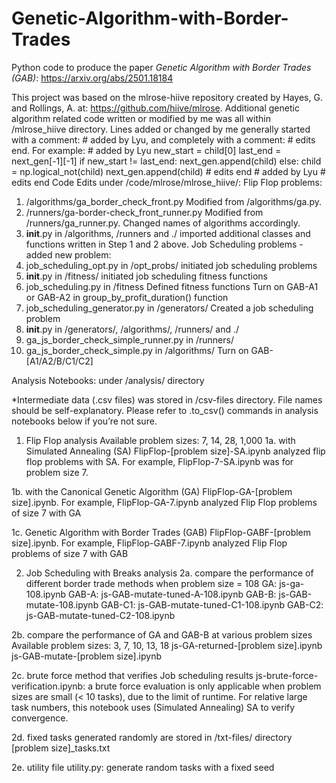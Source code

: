 # Genetic-Algorithm-with-Border-Trades

Python code to produce the paper _Genetic Algorithm with Border Trades (GAB)_: https://arxiv.org/abs/2501.18184

This project was based on the mlrose-hiive repository created by Hayes, G. and Rollings, A. at: https://github.com/hiive/mlrose. Additional genetic algorithm related code written or modified by me was all within /mlrose_hiive directory. Lines added or changed by me generally started with a comment: # added by Lyu, and completely with a comment: # edits end. For example:
	# added by Lyu
            new_start = child[0]
            last_end = next_gen[-1][-1]
            if new_start != last_end:
                next_gen.append(child)
            else:
                child = np.logical_not(child)
                next_gen.append(child)
            # edits end
	# added by Lyu
	 # edits end
Code Edits under /code/mlrose/mlrose_hiive/:
Flip Flop problems:
1. /algorithms/ga_border_check_front.py
	Modified from /algorithms/ga.py. 
2. /runners/ga-border-check_front_runner.py
	Modified from /runners/ga_runner.py. Changed names of algorithms accordingly.
3. __init__.py in /algorithms, /runners and ./
	imported additional classes and functions written in Step 1 and 2 above.
Job Scheduling problems - added new problem:
4. job_scheduling_opt.py in /opt_probs/
	initiated job scheduling problems
5. __init__.py in /fitness/
	initiated job scheduling fitness functions
6. job_scheduling.py in /fitness
	Defined fitness functions
	Turn on GAB-A1 or GAB-A2 in group_by_profit_duration() function
7. job_scheduling_generator.py in /generators/
	Created a job scheduling problem
8. __init__.py in /generators/, /algorithms/, /runners/ and ./
9. ga_js_border_check_simple_runner.py in /runners/
10. ga_js_border_check_simple.py in /algorithms/
	Turn on GAB-[A1/A2/B/C1/C2]



Analysis Notebooks: under /analysis/ directory

*Intermediate data (.csv files) was stored in /csv-files directory. File names should be self-explanatory. Please refer to .to_csv() commands in analysis notebooks below if you’re not sure.

1. Flip Flop analysis
Available problem sizes: 7, 14, 28, 1,000
1a. with Simulated Annealing (SA)
FlipFlop-[problem size]-SA.ipynb analyzed flip flop problems with SA. For example, FlipFlop-7-SA.ipynb was for problem size 7.

1b. with the Canonical Genetic Algorithm (GA)
FlipFlop-GA-[problem size].ipynb. For example, FlipFlop-GA-7.ipynb analyzed Flip Flop problems of size 7 with GA 

1c. Genetic Algorithm with Border Trades (GAB)
FlipFlop-GABF-[problem size].ipynb. For example, FlipFlop-GABF-7.ipynb analyzed Flip Flop problems of size 7 with GAB

2. Job Scheduling with Breaks analysis
2a. compare the performance of different border trade methods when problem size = 108
GA: js-ga-108.ipynb
GAB-A: js-GAB-mutate-tuned-A-108.ipynb
GAB-B: js-GAB-mutate-108.ipynb
GAB-C1: js-GAB-mutate-tuned-C1-108.ipynb
GAB-C2: js-GAB-mutate-tuned-C2-108.ipynb

2b. compare the performance of GA and GAB-B at various problem sizes
Available problem sizes: 3, 7, 10, 13, 18
js-GA-returned-[problem size].ipynb
js-GAB-mutate-[problem size].ipynb

2c. brute force method that verifies Job scheduling results
js-brute-force-verification.ipynb: a brute force evaluation is only applicable when problem sizes are small (< 10 tasks), due to the limit of runtime. For relative large task numbers, this notebook uses (Simulated Annealing) SA to verify convergence.

2d. fixed tasks generated randomly are stored in /txt-files/ directory
[problem size]_tasks.txt

2e. utility file
utility.py: generate random tasks with a fixed seed

